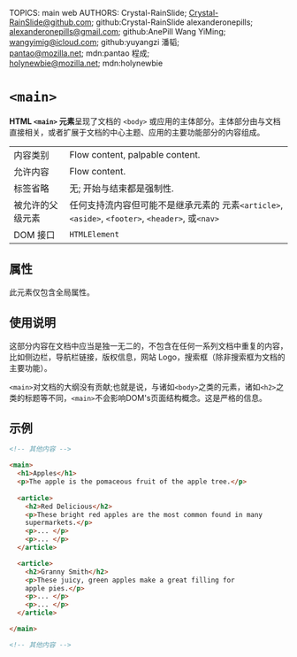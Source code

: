 TOPICS: main web
AUTHORS: Crystal-RainSlide; Crystal-RainSlide@github.com; github:Crystal-RainSlide
         alexanderonepills; alexanderonepills@gmail.com; github:AnePill
         Wang YiMing; wangyimig@icloud.com; github:yuyangzi
         潘韬; pantao@mozilla.net; mdn:pantao
         程成; holynewbie@mozilla.net; mdn:holynewbie

# `<main>`

**HTML `<main>` 元素**呈现了文档的 `<body>` 或应用的主体部分。主体部分由与文档直接相关，或者扩展于文档的中心主题、应用的主要功能部分的内容组成。

|||
| -- | --|
| 内容类别 | Flow content, palpable content. |
| 允许内容 | Flow content.|
| 标签省略 | 无; 开始与结束都是强制性.|
| 被允许的父级元素 | 任何支持流内容但可能不是继承元素的 元素`<article>`, `<aside>`, `<footer>`, `<header>`, 或`<nav>` |
| DOM 接口 | `HTMLElement` |

## 属性

此元素仅包含全局属性。

## 使用说明

这部分内容在文档中应当是独一无二的，不包含在任何一系列文档中重复的内容，比如侧边栏，导航栏链接，版权信息，网站 Logo，搜索框（除非搜索框为文档的主要功能）。

`<main>`对文档的大纲没有贡献;也就是说，与诸如`<body>`之类的元素，诸如`<h2>`之类的标题等不同，`<main>`不会影响DOM's页面结构概念。这是严格的信息。

## 示例

```html
<!-- 其他内容 -->

<main>
  <h1>Apples</h1>
  <p>The apple is the pomaceous fruit of the apple tree.</p>
  
  <article>
    <h2>Red Delicious</h2>
    <p>These bright red apples are the most common found in many
    supermarkets.</p>
    <p>... </p>
    <p>... </p>
  </article>

  <article>
    <h2>Granny Smith</h2>
    <p>These juicy, green apples make a great filling for
    apple pies.</p>
    <p>... </p>
    <p>... </p>
  </article>

</main>

<!-- 其他内容 -->
```
